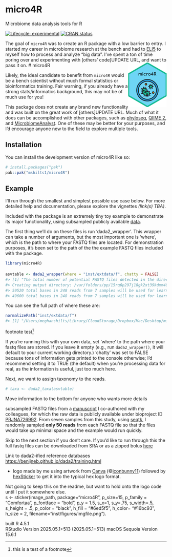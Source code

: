 
<!-- README.md is generated from README.Rmd. Please edit that file -->

# micro4R

Microbiome data analysis tools for R

<!-- badges: start -->

[![Lifecycle:
experimental](https://img.shields.io/badge/lifecycle-experimental-orange.svg)](https://lifecycle.r-lib.org/articles/stages.html#experimental)
[![CRAN
status](https://www.r-pkg.org/badges/version/micro4R)](https://CRAN.R-project.org/)
<!-- badges: end -->

The goal of `micro4R` was to create an R package with a low barrier to
entry. I started my career in microbiome research at the bench and had
to
[ELI5](https://media0.giphy.com/media/v1.Y2lkPTc5MGI3NjExY3hrYzg1a2I2eGtuNWIwYTRqNDMzNGE0cWlkNGE5OXB4ZHV1YXY4dCZlcD12MV9pbnRlcm5hbF9naWZfYnlfaWQmY3Q9Zw/WsNbxuFkLi3IuGI9NU/giphy.gif)
to myself how to process and analyze “big data”. I’ve spent a ton of
time poring over and experimenting with \[others’ code\]UPDATE URL, and
want to pass it on. \# micro4R
<a href="https://mshilts1.github.io/micro4R/"><img src="man/figures/logo.png" align="right" height="139" alt="micro4R website" /></a>

Likely, the ideal candidate to benefit from `micro4R` would be a bench
scientist without much formal statistics or bioinformatics training.
Fair warning, if you already have a strong stats/informatics background,
this may not be of much use for you!

This package does not create any brand new functionality and was built
on the great work of \[others\]UPDATE URL. Much of what it does can be
accomplished with other packages, such as
[phyloseq](https://bioconductor.org/packages/release/bioc/html/phyloseq.html),
[QIIME 2](https://qiime2.org), and
[MicrobiomeAnalyst](https://www.microbiomeanalyst.ca). One of these may
be better for your purposes, and I’d encourage anyone new to the field
to explore multiple tools.

## Installation

You can install the development version of micro4R like so:

``` r
# install.packages("pak")
pak::pak("mshilts1/micro4R")
```

## Example

I’ll run through the smallest and simplest possible use case below. For
more detailed help and documentation, please explore the vignettes
*(link(s) TBA)*.

Included with the package is an extremely tiny toy example to
demonstrate its major functionality, using subsampled publicly available
[data](https://www.ncbi.nlm.nih.gov/bioproject/PRJNA726992).

The first thing we’ll do on these files is run ‘dada2_wrapper’. This
wrapper can take a number of arguments, but the most important one is
‘where’, which is the path to where your FASTQ files are located. For
demonstration purposes, it’s been set to the path of the the example
FASTQ files included with the package.

``` r
library(micro4R)

asvtable <- dada2_wrapper(where = "inst/extdata/f", chatty = FALSE)
#> [1] "The total number of potential FASTQ files detected in the directory was 14, and the number of potential forward reads and reverse reads was 7. Please note that this is only performing simple pattern matching to look for standard Illumina-named files, and is only provided as a simple sanity check for you!"
#> Creating output directory: /var/folders/pp/15rq6p297j18gk2xt39kdmm40000gp/T//RtmpWrSgEK/dada2_out/filtered
#> 59520 total bases in 248 reads from 7 samples will be used for learning the error rates.
#> 49600 total bases in 248 reads from 7 samples will be used for learning the error rates.
```

You can see the full path of where these are:

``` r
normalizePath("inst/extdata/f")
#> [1] "/Users/meghanshilts/Library/CloudStorage/Dropbox/Mac/Desktop/micro4R/inst/extdata/f"
```

footnote test[^1]

If you’re running this with your own data, set ‘where’ to the path where
your fastq files are stored. If you leave it empty (e.g., run
`dada2_wrapper()`, it will default to your current working directory.)
‘chatty’ was set to FALSE because tons of information gets printed to
the console otherwise; I’d recommend setting it to TRUE (the default)
when you’re processing data for real, as the information is useful, just
too much here.

Next, we want to assign taxonomy to the reads.

``` r
# taxa <- dada2_taxa(asvtable)
```

Move information to the bottom for anyone who wants more details

subsampled FASTQ files from a
[manuscript](https://pmc.ncbi.nlm.nih.gov/articles/PMC8819187/) I
co-authored with my colleagues, for which the raw data is publicly
available under bioproject ID
[PRJNA726992](https://www.ncbi.nlm.nih.gov/bioproject/PRJNA726992). From
seven samples from this study, using
[seqtk](https://github.com/lh3/seqtk), I randomly sampled **only 50
reads** from each FASTQ file so that the files would take up minimal
space and the example would run quickly.

Skip to the next section if you don’t care. If you’d like to run through
this the full fastq files can be downloaded from SRA or as a zipped
bolus
[here](https://drive.google.com/file/d/1NOvmsxFxWb1Vigq8rdb5SCfLLNu-Qjy8/view?usp=sharing)

Link to dada2-ified reference databases
<https://benjjneb.github.io/dada2/training.html>

- logo made by me using artwork from [Canva](https://www.canva.com/)
  (©[iconbunny11](https://www.canva.com/p/id/BAClqvm1MBE/)) followed by
  [hexSticker](https://github.com/GuangchuangYu/hexSticker) to get it
  into the typical hex logo format.

Not going to keep this on the readme, but want to hold onto the logo
code until I put it somewhere else.  
s \<- sticker(image_path, package=“micro4R”, p_size=15, p_family =
“Comfortaa”, p_fontface = “bold”, p_y = 1.5, s_x=1, s_y=.75, s_width=.5,
s_height = .5, p_color = “black”, h_fill = “\#6ed5f5”, h_color=
“\#16bc93”, h_size = 2, filename=“inst/figures/imgfile.png”).

built R 4.5.1  
RStudio Version 2025.05.1+513 (2025.05.1+513) macOS Sequoia Version
15.6.1

[^1]: this is a test of a footnote
